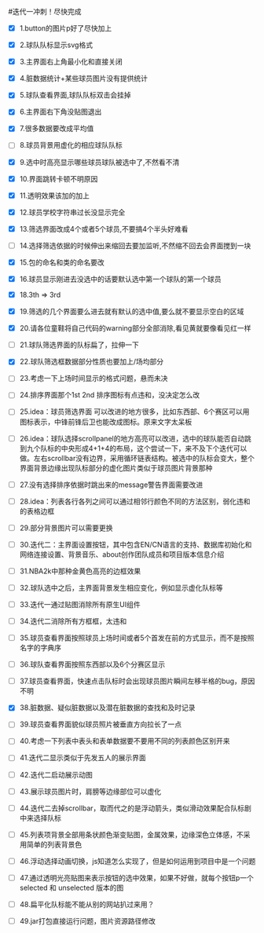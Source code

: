 #迭代一冲刺！尽快完成

- [x] 1.button的图片p好了尽快加上

- [x] 2.球队队标显示svg格式

- [x] 3.主界面右上角最小化和直接关闭

- [x] 4.脏数据统计+某些球员图片没有提供统计

- [x] 5.球队查看界面,球队队标双击会挂掉

- [x] 6.主界面右下角没贴图退出

- [x] 7.很多数据要改成平均值

- [ ] 8.球员背景用虚化的相应球队队标

- [x] 9.选中时高亮显示哪些球员球队被选中了,不然看不清

- [x] 10.界面跳转卡顿不明原因

- [x] 11.透明效果该加的加上

- [x] 12.球员学校字符串过长没显示完全

- [x] 13.筛选界面改成4个或者5个球员,不要搞4个半头好难看

- [ ] 14.选择筛选依据的时候伸出来缩回去要加监听,不然缩不回去会界面搅到一块

- [x] 15.包的命名和类的命名要改

- [x] 16.球员显示刚进去没选中的话要默认选中第一个球队的第一个球员

- [x] 18.3th => 3rd   

- [x] 19.筛选的几个界面要么进去就有默认的选中值,要么就不要显示空白的区域

- [x] 20.请各位童鞋将自己代码的warning部分全部消除,看见黄就要像看见红一样

- [ ] 21.球队筛选界面的队标扁了，拉伸一下

- [x] 22.球队筛选框数据部分性质也要加上/场均部分

- [ ] 23.考虑一下上场时间显示的格式问题，悬而未决

- [ ] 24.排序界面那个1st 2nd 排序图标有点违和，没决定怎么改

- [ ] 25.idea：球员筛选界面 可以改进的地方很多，比如东西部、6个赛区可以用图标表示，中锋前锋后卫也能改成图标。原来文字太呆板

- [ ] 26.idea：球队选择scrollpanel的地方高亮可以改进，选中的球队能否自动跳到九个队标的中央形成4+1+4的布局，这个尝试一下，来不及下个迭代可以做。左右scrollbar没有边界，采用循环链表结构。被选中的队标会变大，整个界面背景边缘出现队标部分的虚化图片类似于球员图片背景那种

- [ ] 27.没有选择排序依据时跳出来的message警告界面需要改进

- [ ] 28.idea：列表各行各列之间可以通过相邻行颜色不同的方法区别，弱化违和的表格边框

- [ ] 29.部分背景图片可以需要更换

- [ ] 30.迭代二：主界面设置按钮，其中包含EN/CN语言的支持、数据库初始化和网络连接设置、背景音乐、about创作团队成员和项目版本信息介绍

- [ ] 31.NBA2k中那种金黄色高亮的边框效果

- [ ] 32.球队选中之后，主界面背景发生相应变化，例如显示虚化队标等

- [ ] 33.迭代一通过贴图消除所有原生UI组件

- [ ] 34.迭代二消除所有方框框，太违和

- [ ] 35.球员查看界面按照球员上场时间或者5个首发在前的方式显示，而不是按照名字的字典序

- [ ] 36.球队查看界面按照东西部以及6个分赛区显示

- [ ] 37.球员查看界面，快速点击队标时会出现球员图片瞬间左移半格的bug，原因不明

- [x] 38.脏数据、疑似脏数据以及潜在脏数据的查找和及时记录

- [ ] 39.球员查看界面貌似球员照片被垂直方向拉长了一点

- [ ] 40.考虑一下列表中表头和表单数据要不要用不同的列表颜色区别开来

- [ ] 41.迭代二显示类似于先发五人的展示界面

- [ ] 42.迭代二启动展示动图

- [ ] 43.展示球员图片时，肩膀等边缘部位可以虚化

- [ ] 44.迭代二去掉scrollbar，取而代之的是浮动箭头，类似滑动效果配合队标剧中来选择队标

- [ ] 45.列表项背景全部用条状颜色渐变贴图，金属效果，边缘深色立体感，不采用简单的列表背景色

- [ ] 46.浮动选择动画切换，js知道怎么实现了，但是如何运用到项目中是一个问题

- [ ] 47.通过透明光亮贴图来表示按钮的选中效果，如果不好做，就每个按钮p一个selected 和 unselected 版本的图

- [ ] 48.扁平化队标能不能从别的网站扒过来用？

- [ ] 49.jar打包直接运行问题，图片资源路径修改
